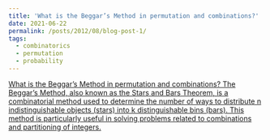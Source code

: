 ```yaml
---
title: 'What is the Beggar’s Method in permutation and combinations?'
date: 2021-06-22 
permalink: /posts/2012/08/blog-post-1/
tags:
  - combinatorics
  - permutation
  - probability
---
```


[What is the Beggar’s Method in permutation and combinations? The Beggar’s Method, also known as the Stars and Bars Theorem, is a combinatorial method used to determine the number of ways to distribute n indistinguishable objects (stars) into  k distinguishable bins (bars). This method is particularly useful in solving problems related to combinations and partitioning of integers.](https://medium.com/@faizanansari541/what-is-the-beggars-method-in-permutation-and-combinations-f83e9af80689)


<!---
Headings are cool
======

You can have many headings
======

Aren't headings cool?
------ --->
